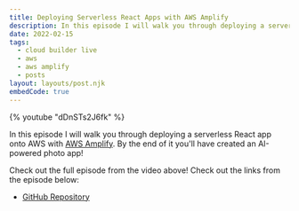 ```yaml
---
title: Deploying Serverless React Apps with AWS Amplify
description: In this episode I will walk you through deploying a serverless React app onto AWS with AWS Amplify. By the end of it you'll have created an AI-powered photo app!
date: 2022-02-15
tags:
  - cloud builder live
  - aws
  - aws amplify
  - posts
layout: layouts/post.njk
embedCode: true
---
```


{% youtube "dDnSTs2J6fk" %}

In this episode I will walk you through deploying a serverless React app onto AWS with [AWS Amplify](https://aws.amazon.com/amplify/). By the end of it you'll have created an AI-powered photo app!

Check out the full episode from the video above! Check out the links from the episode below:

- [GitHub Repository](https://github.com/ACloudGuru-Resources/community-cbl-feb2022)
